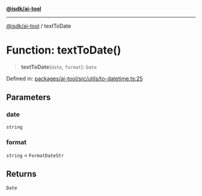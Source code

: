 [**@isdk/ai-tool**](../README.md)

***

[@isdk/ai-tool](../globals.md) / textToDate

# Function: textToDate()

> **textToDate**(`date`, `format`): `Date`

Defined in: [packages/ai-tool/src/utils/to-datetime.ts:25](https://github.com/isdk/ai-tool.js/blob/79d5773fa454dc7789b1291b1ebd73e4c1b93154/src/utils/to-datetime.ts#L25)

## Parameters

### date

`string`

### format

`string` = `FormatDateStr`

## Returns

`Date`
